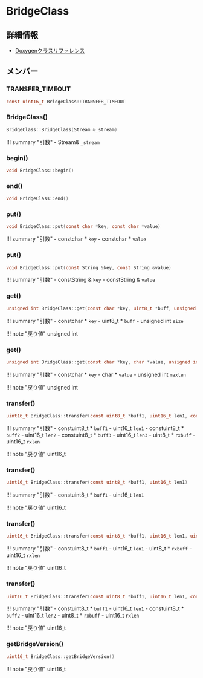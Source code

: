 # BridgeClass



## 詳細情報

- [Doxygenクラスリファレンス](https://lang-ship.com/reference/Arduino/latest/class_bridge_class.html)

## メンバー

###  TRANSFER_TIMEOUT

```c
const uint16_t BridgeClass::TRANSFER_TIMEOUT
```


### BridgeClass()



```c
BridgeClass::BridgeClass(Stream &_stream)
```

!!! summary "引数"
	- Stream& `_stream` 



### begin()



```c
void BridgeClass::begin()
```



### end()



```c
void BridgeClass::end()
```



### put()



```c
void BridgeClass::put(const char *key, const char *value)
```

!!! summary "引数"
	- constchar * `key` 
	- constchar * `value` 



### put()



```c
void BridgeClass::put(const String &key, const String &value)
```

!!! summary "引数"
	- constString & `key` 
	- constString & `value` 



### get()



```c
unsigned int BridgeClass::get(const char *key, uint8_t *buff, unsigned int size)
```

!!! summary "引数"
	- constchar * `key` 
	- uint8_t * `buff` 
	- unsigned int `size` 

!!! note "戻り値"
	unsigned int



### get()



```c
unsigned int BridgeClass::get(const char *key, char *value, unsigned int maxlen)
```

!!! summary "引数"
	- constchar * `key` 
	- char * `value` 
	- unsigned int `maxlen` 

!!! note "戻り値"
	unsigned int



### transfer()



```c
uint16_t BridgeClass::transfer(const uint8_t *buff1, uint16_t len1, const uint8_t *buff2, uint16_t len2, const uint8_t *buff3, uint16_t len3, uint8_t *rxbuff, uint16_t rxlen)
```

!!! summary "引数"
	- constuint8_t * `buff1` 
	- uint16_t `len1` 
	- constuint8_t * `buff2` 
	- uint16_t `len2` 
	- constuint8_t * `buff3` 
	- uint16_t `len3` 
	- uint8_t * `rxbuff` 
	- uint16_t `rxlen` 

!!! note "戻り値"
	uint16_t



### transfer()



```c
uint16_t BridgeClass::transfer(const uint8_t *buff1, uint16_t len1)
```

!!! summary "引数"
	- constuint8_t * `buff1` 
	- uint16_t `len1` 

!!! note "戻り値"
	uint16_t



### transfer()



```c
uint16_t BridgeClass::transfer(const uint8_t *buff1, uint16_t len1, uint8_t *rxbuff, uint16_t rxlen)
```

!!! summary "引数"
	- constuint8_t * `buff1` 
	- uint16_t `len1` 
	- uint8_t * `rxbuff` 
	- uint16_t `rxlen` 

!!! note "戻り値"
	uint16_t



### transfer()



```c
uint16_t BridgeClass::transfer(const uint8_t *buff1, uint16_t len1, const uint8_t *buff2, uint16_t len2, uint8_t *rxbuff, uint16_t rxlen)
```

!!! summary "引数"
	- constuint8_t * `buff1` 
	- uint16_t `len1` 
	- constuint8_t * `buff2` 
	- uint16_t `len2` 
	- uint8_t * `rxbuff` 
	- uint16_t `rxlen` 

!!! note "戻り値"
	uint16_t



### getBridgeVersion()



```c
uint16_t BridgeClass::getBridgeVersion()
```

!!! note "戻り値"
	uint16_t



